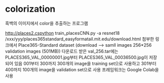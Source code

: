 # colorization
흑백의 이미지에서 color을 추출하는 프로그램

http://places2.cspython train_placesCNN.py -a resnet18 /xxx/yyy/places365standard_easyformatail.mit.edu/download.html
첨부한 링크에서 Place365-Standard dataset (download --> samll images 256*256 validation images (501MB))
다운로드 받은 val_256.tar에는 PLACES365_VAL_00000001.jpg부터 PLACES365_VAL_00036500.jpg이 저장되어 있음
001부터 300까지 300개의 image을 training set으로 사용하고 301부터 400까지 100개의 image을 validation set으로 사용
프레임워크는 Google Colab을 사용


